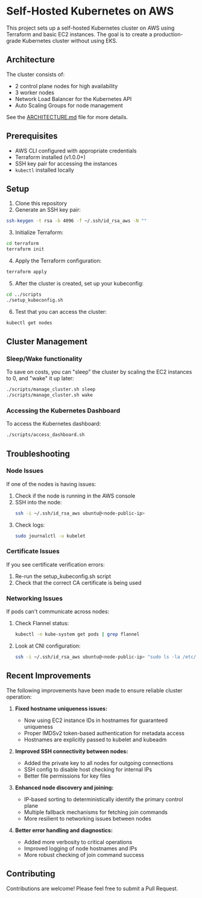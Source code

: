 # Self-Hosted Kubernetes on AWS

This project sets up a self-hosted Kubernetes cluster on AWS using Terraform and basic EC2 instances. The goal is to create a production-grade Kubernetes cluster without using EKS.

## Architecture

The cluster consists of:
- 2 control plane nodes for high availability
- 3 worker nodes
- Network Load Balancer for the Kubernetes API
- Auto Scaling Groups for node management

See the [ARCHITECTURE.md](ARCHITECTURE.md) file for more details.

## Prerequisites

- AWS CLI configured with appropriate credentials
- Terraform installed (v1.0.0+)
- SSH key pair for accessing the instances
- `kubectl` installed locally

## Setup

1. Clone this repository
2. Generate an SSH key pair:
```bash
ssh-keygen -t rsa -b 4096 -f ~/.ssh/id_rsa_aws -N ""
```

3. Initialize Terraform:
```bash
cd terraform
terraform init
```

4. Apply the Terraform configuration:
```bash
terraform apply
```

5. After the cluster is created, set up your kubeconfig:
```bash
cd ../scripts
./setup_kubeconfig.sh
```

6. Test that you can access the cluster:
```bash
kubectl get nodes
```

## Cluster Management

### Sleep/Wake functionality

To save on costs, you can "sleep" the cluster by scaling the EC2 instances to 0, and "wake" it up later:

```bash
./scripts/manage_cluster.sh sleep
./scripts/manage_cluster.sh wake
```

### Accessing the Kubernetes Dashboard

To access the Kubernetes dashboard:

```bash
./scripts/access_dashboard.sh
```

## Troubleshooting

### Node Issues

If one of the nodes is having issues:

1. Check if the node is running in the AWS console
2. SSH into the node:
   ```bash
   ssh -i ~/.ssh/id_rsa_aws ubuntu@<node-public-ip>
   ```
3. Check logs:
   ```bash
   sudo journalctl -u kubelet
   ```

### Certificate Issues

If you see certificate verification errors:
   
1. Re-run the setup_kubeconfig.sh script
2. Check that the correct CA certificate is being used

### Networking Issues

If pods can't communicate across nodes:

1. Check Flannel status:
   ```bash
   kubectl -n kube-system get pods | grep flannel
   ```
2. Look at CNI configuration:
   ```bash
   ssh -i ~/.ssh/id_rsa_aws ubuntu@<node-public-ip> "sudo ls -la /etc/cni/net.d/"
   ```

## Recent Improvements

The following improvements have been made to ensure reliable cluster operation:

1. **Fixed hostname uniqueness issues:**
   - Now using EC2 instance IDs in hostnames for guaranteed uniqueness
   - Proper IMDSv2 token-based authentication for metadata access
   - Hostnames are explicitly passed to kubelet and kubeadm

2. **Improved SSH connectivity between nodes:**
   - Added the private key to all nodes for outgoing connections
   - SSH config to disable host checking for internal IPs
   - Better file permissions for key files

3. **Enhanced node discovery and joining:**
   - IP-based sorting to deterministically identify the primary control plane 
   - Multiple fallback mechanisms for fetching join commands
   - More resilient to networking issues between nodes

4. **Better error handling and diagnostics:**
   - Added more verbosity to critical operations
   - Improved logging of node hostnames and IPs
   - More robust checking of join command success

## Contributing

Contributions are welcome! Please feel free to submit a Pull Request.